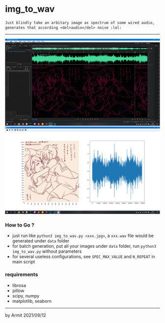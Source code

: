 # img_to_wav

    Just blindly take an arbitary image as spectrum of some wired audio, generates that according <del>audio</del> noise :lol:

----

![demo_au](demo/demo_au.png)
![demo_plot](demo/demo_plot.png)

### How to Go ?

  - just run like `python3 img_to_wav.py <xxx.jpg>`, a `xxx.wav` file would be generated under `data` folder
  - for batch generation, put all your images under  `data` folder, run `python3 img_to_wav.py` without parameters
  - for several useless configurations, see `SPEC_MAX_VALUE` and `N_REPEAT` in main script

### requirements

  - librosa
  - pillow
  - scipy, numpy
  - matplotlib, seaborn

----

by Armit
2021/09/12 
